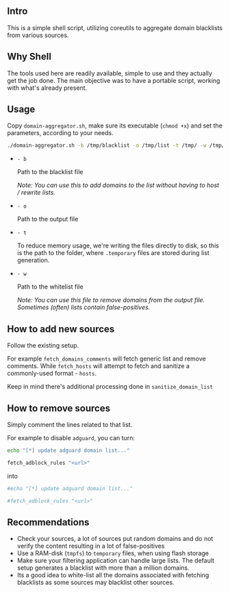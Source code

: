 Intro
-

This is a simple shell script, utilizing coreutils to aggregate domain blacklists from various sources.

Why Shell
-

The tools used here are readily available, simple to use and they actually get the job done. The main objective was to have a portable script, working with what's already present.

Usage
-

Copy `domain-aggregator.sh`, make sure its executable (`chmod +x`) and set the parameters, according to your needs.

```sh
./domain-aggregator.sh -b /tmp/blacklist -o /tmp/list -t /tmp/ -w /tmp/whitelist
```

- `- b`
    
    Path to the blacklist file

    _Note: You can use this to add domains to the list without having to host / rewrite lists._
- `- o`
    
    Path to the output file

- `- t`
    
    To reduce memory usage, we're writing the files directly to disk, so this is the path to the folder, where `.temporary` files are stored during list generation.
- `- w`
    
    Path to the whitelist file
    
    _Note: You can use this file to remove domains from the output file. Sometimes (often) lists contain false-positives._

How to add new sources
-

Follow the existing setup.

For example `fetch_domains_comments` will fetch generic list and remove comments. While `fetch_hosts` will attempt to fetch and sanitize a commonly-used format - `hosts`.

Keep in mind there's additional processing done in `sanitize_domain_list`

How to remove sources
-

Simply comment the lines related to that list.

For example to disable `adguard`, you can turn:

```sh
echo "[*] update adguard domain list..."

fetch_adblock_rules "<url>"
```

into

```sh
#echo "[*] update adguard domain list..."

#fetch_adblock_rules "<url>"
```

Recommendations
-

- Check your sources, a lot of sources put random domains and do not verify the content resulting in a lot of false-positives
- Use a RAM-disk (`tmpfs`) to `temporary` files, when using flash storage
- Make sure your filtering application can handle large lists. The default setup generates a blacklist with more than a million domains.
- Its a good idea to white-list all the domains associated with fetching blacklists as some sources may blacklist other sources.